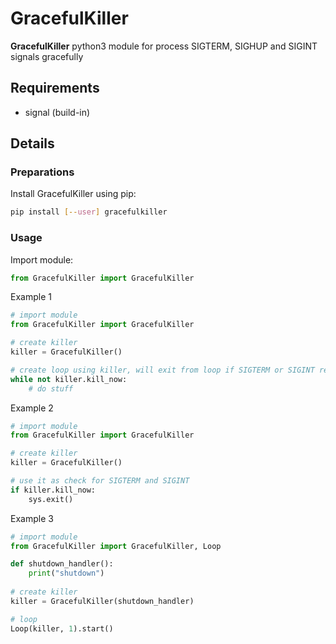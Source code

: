 # GracefulKiller #

**GracefulKiller** python3 module for process SIGTERM, SIGHUP and SIGINT signals gracefully

## Requirements ##

* signal (build-in)

## Details ##

### Preparations ###

Install GracefulKiller using pip:

```bash
pip install [--user] gracefulkiller
```

### Usage ###

Import module:

```python
from GracefulKiller import GracefulKiller
```

Example 1

```python
# import module
from GracefulKiller import GracefulKiller

# create killer
killer = GracefulKiller()

# create loop using killer, will exit from loop if SIGTERM or SIGINT received
while not killer.kill_now:
    # do stuff
```

Example 2

```python
# import module
from GracefulKiller import GracefulKiller

# create killer
killer = GracefulKiller()

# use it as check for SIGTERM and SIGINT
if killer.kill_now:
    sys.exit()
```

Example 3

```python
# import module
from GracefulKiller import GracefulKiller, Loop

def shutdown_handler():
    print("shutdown")
    
# create killer
killer = GracefulKiller(shutdown_handler)

# loop
Loop(killer, 1).start()

```



